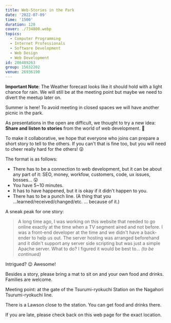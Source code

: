 ```yaml
---
title: Web-Stories in the Park
date: '2022-07-09'
time: '1500'
duration: 120
cover: ./734800.webp
topics:
  - Computer Programming
  - Internet Professionals
  - Software Development
  - Web Design
  - Web Development
id: 286489263
group: 15632202
venue: 26936190
---
```


**Important Note**: The Weather forecast looks like it should hold with a light chance for rain. We will still be at the meeting point but maybe we need to divert the meetup later on.

Summer is here! To avoid meeting in closed spaces we will have another picnic in the park.

As presentations in the open are difficult, we thought to try a new idea: **Share and listen to stories** from the world of web development. 🤯

To make it collaborative, we hope that everyone who joins can prepare a short story to tell to the others. If you can't that is fine too, but you will need to cheer really hard for the others! 😜

The format is as follows:

* There has to be a connection to web development, but it can be about any part of it: SEO, money, workfow, customers, code, ux issues, bosses... 😲
* You have 5\~10 minutes.
* It has to have happened, but it is okay if it didn't happen to you.
* There has to be a punch line. (A thing that you ...learned/received/changed/etc. ... because of it.)

A sneak peak for one story:

> A long time ago, I was working on this website that needed to go online exactly at the time when a TV segment aired and not before. I was a front-end developer at the time and we didn't have a back-ender to help us out. The server hosting was arranged beforehand and it didn't support any server side scripting but was just a simple Apache server. What to do? I figured it would be best to... *(to be continued)*

Intrigued? 😉 Awesome!

Besides a story, please bring a mat to sit on and your own food and drinks. Families are welcome.

Meeting point: at the gate of the Tsurumi-ryokuchi Station on the Nagahori Tsurumi-ryokuchi line.

There is a Lawson close to the station. You can get food and drinks there.

If you are late, please check back on this web page for the exact location.
